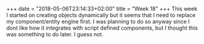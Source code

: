 +++
date = "2018-05-06T23:14:33+02:00"
title = "Week 18"
+++
This week I started on creating objects dynamically but it seems that I need to
replace my component/entity engine first. I was planning to do so anyway since I
dont like how it integrates with script defined components, but I thought this
was something to do later. I guess not.
